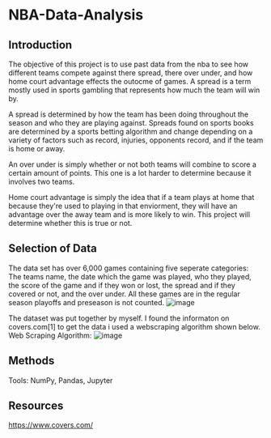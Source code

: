 # NBA-Data-Analysis

## Introduction
The objective of this project is to use past data from the nba to see how different teams compete against there spread, there over under, and how home court advantage effects the outocme of games. A spread is a term mostly used in sports gambling that represents how much the team will win by. 

A spread is determined by how the team has been doing throughout the season and who they are playing against. Spreads found on sports books are determined by a sports betting algorithm and change depending on a variety of factors such as record, injuries, opponents record, and if the team is home or away.

An over under is simply whether or not both teams will combine to score a certain amount of points. This one is a lot harder to determine because it involves two teams. 

Home court advantage is simply the idea that if a team plays at home that because they're used to playing in that enviorment, they will have an advantage over the away team and is more likely to win. This project will determine whether this is true or not. 

## Selection of Data
The data set has over 6,000 games containing five seperate categories: The teams name, the date which the game was played, who they played, the score of the game and if they won or lost, the spread and if they covered or not, and the over under. All these games are in the regular season playoffs and preseason is not counted.
![image](https://github.com/MattFerrara/NBA-Data-Analysis/assets/90582699/83ae63f7-1f92-4364-bb78-e840463a223f)

The dataset was put together by myself. I found the informaton on covers.com[1] to get the data i used a webscraping algorithm shown below.
Web Scraping Algorithm:
![image](https://github.com/MattFerrara/NBA-Data-Analysis/assets/90582699/1e5c3cc2-7fc5-413e-8519-f1827acbcd3f)

## Methods
Tools:
NumPy, Pandas, Jupyter




## Resources
https://www.covers.com/


